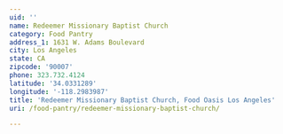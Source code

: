 ```yaml
---
uid: ''
name: Redeemer Missionary Baptist Church
category: Food Pantry
address_1: 1631 W. Adams Boulevard
city: Los Angeles
state: CA
zipcode: '90007'
phone: 323.732.4124
latitude: '34.0331289'
longitude: '-118.2983987'
title: 'Redeemer Missionary Baptist Church, Food Oasis Los Angeles'
uri: /food-pantry/redeemer-missionary-baptist-church/

---
```


